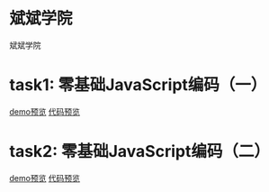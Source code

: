 # 斌斌学院
斌斌学院

<h1>task1: 零基础JavaScript编码（一）</h1>
<a href="https://blue-zero.github.io/baiduife2017/binbin/task1/index.html">demo预览</a>
<a href="https://github.com/blue-zero/baiduife2017/blob/master/binbin/task1/index.html">代码预览</a>

<h1>task2: 零基础JavaScript编码（二）</h1>
<a href="https://blue-zero.github.io/baiduife2017/binbin/task2/index.html">demo预览</a>
<a href="https://github.com/blue-zero/baiduife2017/blob/master/binbin/task2/index.html">代码预览</a>
